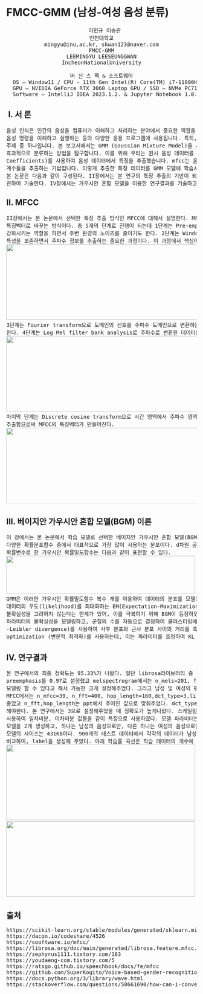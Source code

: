 # FMCC-GMM (남성-여성 음성 분류)
<div align="center">
<pre>
  이민규 이승관
인천대학교
mingyu@inu,ac.kr, skwan123@naver.com
FMCC-GMM
LEEMINGYU LEESEUNGGWAN
IncheonNationalUniversity
 
머 신 스 펙 & 소프트웨어
  OS – Window11 / CPU - 11th Gen Intel(R) Core(TM) i7-11800H @ 2.30GHz / RAM - 32GB
  GPU – NVIDIA GeForce RTX 3060 Laptop GPU / SSD – NVMe PC711 NVMe SK hynix 1TB
  Software – IntelliJ IDEA 2023.1.2. & Jupyter Notebook 1.0.0
</pre>
</div>

##  I. 서 론
<pre>
음성 인식은 인간의 음성을 컴퓨터가 이해하고 처리하는 분야에서 중요한 역할을 합니다. 음성 인식 기술은 음성 데이터를 분석하여 텍스트로 변환하거나, 
음성 명령을 이해하고 실행하는 등의 다양한 응용 프로그램에 사용됩니다. 특히, 음성 데이터를 성별에 따라 분류하는 작업은 음성 인식 분야에서의 중요한 
주제 중 하나입니다. 본 보고서에서는 GMM (Gaussian Mixture Model)을 사용하여 노이즈가 있는 남성과 여성 음성 데이터를 훈련하고, 이를 
효과적으로 분류하는 방법을 탐구합니다. 이를 위해 우리는 원시 음성 데이터를 처리하여 wav 파일로 변환하고, mfcc (Mel-frequency Cepstral 
Coefficients)를 사용하여 음성 데이터에서 특징을 추출했습니다. mfcc는 음성 신호를 주파수 대역으로 분해하고, 각 대역의 주파수 성분을 나타내는 
계수들을 추출하는 기법입니다. 이렇게 추출한 특징 데이터를 GMM 모델에 학습시킴으로써 남성과 여성 음성을 구분할 수 있는 확률 모델을 생성했습니다. 
본 논문은 다음과 같이 구성된다. II장에서는 본 연구의 특징 추출의 기반이 되는 MFCC에 관하여 기술한다.  III장에서는  가우시안 혼합 모델의 이론에 
관하여 기술한다. IV장에서는 가우시안 혼합 모델을 이용한 연구결과를 기술하고, Ⅴ장에서 논문의 결론을 맺는다.
</pre>

##  II. MFCC

<pre>
II장에서는 본 논문에서 선택한 특징 추출 방식인 MFCC에 대해서 설명한다. MFCC는 Mel Frequency Cepstral Coefficients의 약자로 음성데이터를 
특징벡터로 바꾸는 방식이다. 총 5개의 단계로 진행이 되는데 1단계는 Pre-emphasis로 고주파 성분의 에너지를 강조하여 음성 신호의 고주파 성분을 
강화시키는 역할을 하면서 주변 환경의 노이즈를 줄이기도 한다. 2단계는 Windowing으로 음성 신호를 작은 조각으로 나누는 과정이다. 음성데이터의 시간적인 
특성을 보존하면서 주파수 정보를 추출하는 중요한 과정이다. 이 과정에서 핵심이 일정 부분을 겹쳐 잘라내어 연속성을 유지하는 것이다.
<img src = "image/스크린샷 2023-10-15 오후 2.39.41.png" width="600" height="200">
3단계는 Fourier transform으로 도메인의 신호를 주파수 도메인으로 변환하는 수학적인 기법으로 시간 도메인에서 관찰된 신호를 주파수 구성 요소로 변환을 
한다. 4단계는 Log Mel filter bank analysis로 주파수로 변환한 데이터를 분석하는 단계이다. 실제 사람이 인식하는 주파수 관계를 사용하여 분석을 한다.
<img src = "image/스크린샷 2023-10-15 오후 2.45.45.png" width="600" height="200">
마지막 단계는 Discrete cosine transform으로 시간 영역에서 주파수 영역으로 신호를 변환하는 변환 기술이다. 변환된 결과에서 주요한 주파수 성분을 
추출함으로써 MFCC의 특징벡터가 만들어진다.
<img src = "image/스크린샷 2023-10-15 오후 2.45.50.png" width="600" height="200">
</pre>

## III. 베이지안 가우시안 혼합 모델(BGM) 이론
<pre>
이 장에서는 본 논문에서 학습 모델로 선택한 베이지안 가우시안 혼합 모델(BGM)과 가우시안 혼합 모델(GMM)의 이론에 대하여 설명한다. 가우시안 확률밀도함수는, 
다양한 확률분포함수 중에서 대표적으로 가장 많이 사용하는 분포이다. d차원 공간에서의 한 점인 중심 μ와 공분산 행렬 Σ가 정해지면, d차원을 갖는 특징 벡터를 
확률변수로 한 가우시안 확률밀도함수는 다음과 같이 표현할 수 있다.
<img src = "image/스크린샷 2023-10-15 오후 2.46.00.png" width="500" height="100">
GMM은 이러한 가우시안 확률밀도함수 복수 개를 이용하여 데이터의 분포를 모델링하는 방법이다. GMM의 학습 단계에서는 모델의 파라미터를 반복적으로 업데이트하면서 
데이터의 우도(likelihood)를 최대화하는 EM(Expectation-Maximization) 알고리즘이 사용된다. GMM은 군집 수를 사전에 지정해야 하며, 파라미터의 
불확실성을 고려하지 않는다는 한계가 있어, 이를 극복하기 위해 BGM이 등장하였다. BGM은 Variational Bayesian methods (변분 베이지안 방법)을 사용하여 
파라미터의 불확실성을 모델링하고, 군집의 수를 자동으로 결정하여 클러스터링에 더 적합한 모델이 되었다. Variantional Bayesian methods는 KL(Kullback
-Leibler divergence)를 사용하여 사후 분포와 근사 분포 사이의 거리를 측정하고, 이를 최소화하는 방식으로 근사 분포를 결정한다. 이를 위해 Variational 
optimization (변분적 최적화)를 사용하는데, 이는 파라미터를 조정하여 KL divergence를 최소화하는 방향으로 근사 분포를 업데이트한다.
</pre>

## IV. 연구결과
<pre>
본 연구에서의 최종 정확도는 95.33%가 나왔다. 일단 librosa라이브러리 중 fix_length를 사용해 음성 파일의 길이를 동일하게 맞춰주었다. 그리고 
preemphasis를 0.97로 설정했고 melspectrogram에서는 n_mels=201, fmax=800, fmin=10으로 설정해주었다. n_mels는 클수록 상세한 주파수 특성을 
모델링 할 수 있다고 해서 가능한 크게 설정해주었다. 그리고 남성 및 여성의 평소 말소리 주파수가 400Hz를 넘지 않으므로 fmax는 800으로 설정해주었다. 
MFCC에서는 n_mfcc=39, n_fft=400, hop_length=160,dct_type=3,lifter=23으로 설정해주었다. n_mfcc는 39개로 특징을 추출하였을 때 결과가 제일 
좋았고 n_fft,hop_length는 ppt에서 주어진 값으로 맞춰주었다. dct_type은 type-1,type-2와는 다른 계수 추출 방법을 사용함으로써 특수한 경우에 사용을 
해야한다. 본 연구에서는 3으로 설정해주었을 때 정확도가 높게나왔다. 스케일링은 StandardScaler를 사용하였다. 그리고 MFCC특징을 librosa의 delta를 
사용하여 일차미분, 이차미분 값들을 같이 특징으로 사용하였다. 모델 파라미터는 난수 고정을 위한 random_state=0으로 고정하고 n_init=5로 설정하였다. 
모델을 2개 생성하고, 하나는 남성의 음성으로만, 다른 하나는 여성의 음성으로만 학습시키는 방식으로 모델을 학습시켰다. 우리가 사용한 모델의 총 파라미터는 2개이고 
모델의 사이즈는 431KB이다. 900개의 테스트 데이터에서 각각의 데이터가 남성 모델에서의 likelihood와 여성 모델에서의 likelihood 중 어느 것이 크게 나오는지 
비교하여, label을 생성해 주었다. 아래 학습률 곡선은 학습 데이터의 개수에 따른 정확도이다.
<img src = "image/스크린샷 2023-10-15 오후 2.46.07.png" width="500" height="200">
<img src = "image/스크린샷 2023-10-15 오후 2.46.14.png" width="500" height="200">
</pre>

## 출처
<pre>
https://scikit-learn.org/stable/modules/generated/sklearn.mixture.BayesianGaussianMixture.html
https://dacon.io/codeshare/4526
https://sooftware.io/mfcc/
https://librosa.org/doc/main/generated/librosa.feature.mfcc.html
https://zephyrus1111.tistory.com/183
https://youdaeng-com.tistory.com/5
https://ratsgo.github.io/speechbook/docs/fe/mfcc
https://github.com/SuperKogito/Voice-based-gender-recognition
https://docs.python.org/3/library/wave.html
https://stackoverflow.com/questions/58661690/how-can-i-convert-a-raw-data-file-of-audio-in-wav-with-python
</pre>
